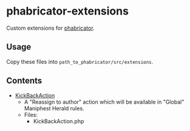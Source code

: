 # phabricator-extensions
Custom extensions for [phabricator](http://phabricator.org/).

## Usage
Copy these files into `path_to_phabricator/src/extensions`.

## Contents

- [KickBackAction](https://secure.phabricator.com/T5162)
  - A "Reassign to author" action which will be available in "Global" Maniphest Herald rules.
  - Files:
    - KickBackAction.php
